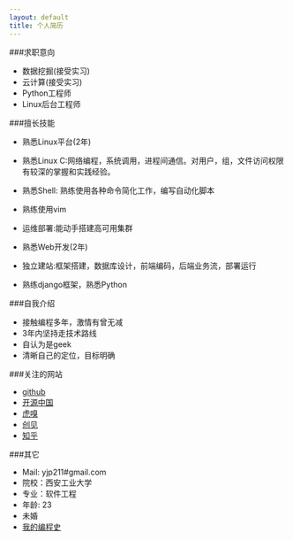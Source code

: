 ```yaml
---
layout: default
title: 个人简历
---
```


###求职意向

* 数据挖掘(接受实习)
* 云计算(接受实习)
* Python工程师
* Linux后台工程师  

###擅长技能

* 熟悉Linux平台(2年)
 * 熟悉Linux C:网络编程，系统调用，进程间通信。对用户，组，文件访问权限有较深的掌握和实践经验。
 * 熟悉Shell: 熟练使用各种命令简化工作，编写自动化脚本
 * 熟练使用vim
 * 运维部署:能动手搭建高可用集群  

* 熟悉Web开发(2年)
 * 独立建站:框架搭建，数据库设计，前端编码，后端业务流，部署运行
 * 熟练django框架，熟悉Python   

###自我介绍

* 接触编程多年，激情有曾无减
* 3年内坚持走技术路线
* 自认为是geek
* 清晰自己的定位，目标明确  

###关注的网站

* [github](https://github.com)
* [开源中国](http://oschina.net)
* [虎嗅](http://huxiu.com)
* [创见](http://tech2ipo.com)
* [知乎](http://zhihu.com)  

###其它

* Mail: yjp211#gmail.com
* 院校：西安工业大学
* 专业：软件工程
* 年龄: 23
* 未婚
* [我的编程史](/2013/06/02/experience.html)
